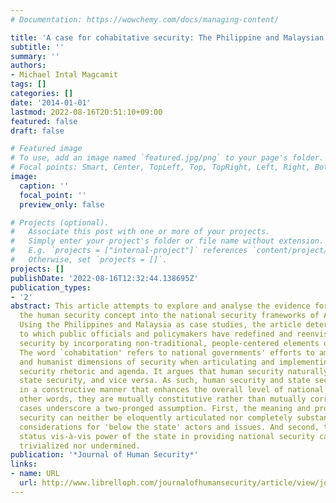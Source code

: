 ```yaml
---
# Documentation: https://wowchemy.com/docs/managing-content/

title: 'A case for cohabitative security: The Philippine and Malaysian experience'
subtitle: ''
summary: ''
authors:
- Michael Intal Magcamit
tags: []
categories: []
date: '2014-01-01'
lastmod: 2022-08-16T20:51:10+09:00
featured: false
draft: false

# Featured image
# To use, add an image named `featured.jpg/png` to your page's folder.
# Focal points: Smart, Center, TopLeft, Top, TopRight, Left, Right, BottomLeft, Bottom, BottomRight.
image:
  caption: ''
  focal_point: ''
  preview_only: false

# Projects (optional).
#   Associate this post with one or more of your projects.
#   Simply enter your project's folder or file name without extension.
#   E.g. `projects = ["internal-project"]` references `content/project/deep-learning/index.md`.
#   Otherwise, set `projects = []`.
projects: []
publishDate: '2022-08-16T12:32:44.138695Z'
publication_types:
- '2'
abstract: This article attempts to explore and analyse the evidence for cohabiting
  the human security concept into the national security frameworks of ASEAN countries.
  Using the Philippines and Malaysia as case studies, the article determines the extent
  to which public officials and policymakers have redefined and reenvisioned national
  security by incorporating non-traditional, people-centered elements of human security.
  The word `cohabitation' refers to national governments' efforts to amalgamate statist
  and humanist dimensions of security when articulating and implementing their national
  security rhetoric and agenda. It argues that human security naturally complements
  state security, and vice versa. As such, human security and state security co-exist
  in a constructive manner that enhances the overall level of national security. In
  other words, they are mutually constitutive rather than mutually corrosive. Both
  cases underscore a two-pronged assumption. First, the meaning and provision of national
  security can neither be eloquently articulated nor completely substantiated without
  considerations for 'below the state' actors and issues. And second, the eminent
  status vis-à-vis power of the state in providing national security can neither be
  trivialized nor undermined.
publication: '*Journal of Human Security*'
links:
- name: URL
  url: http://www.librelloph.com/journalofhumansecurity/article/view/johs-10.1.32
---
```


